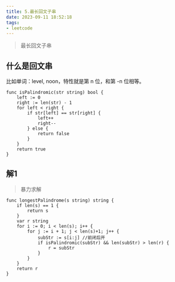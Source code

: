 ```yaml
---
title: 5.最长回文子串
date: 2023-09-11 18:52:18
tags:
- leetcode 
---
```


> 最长回文子串

## 什么是回文串

比如单词：level, noon，特性就是第 n 位，和第 -n 位相等。

<!--more-->
```shell
func isPalindromic(str string) bool {
	left := 0
	right := len(str) - 1
	for left < right {
		if str[left] == str[right] {
			left++
			right--
		} else {
			return false
		}
	}
	return true
}
```

## 解1

> 暴力求解

```shell
func longestPalindrome(s string) string {
	if len(s) == 1 {
		return s
	}
	var r string
	for i := 0; i < len(s); i++ {
		for j := i + 1; j < len(s)+1; j++ {
			subStr := s[i:j] //前闭后开
			if isPalindromic(subStr) && len(subStr) > len(r) {
				r = subStr
			}
		}
	}
	return r
}
```



